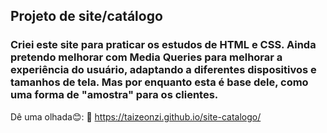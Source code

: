 ## Projeto de site/catálogo 

### Criei este site para praticar os estudos de HTML e CSS. Ainda pretendo melhorar com Media Queries para melhorar a experiência do usuário, adaptando a diferentes dispositivos e tamanhos de tela. Mas por enquanto esta é base dele, como uma forma de "amostra" para os clientes.

Dê uma olhada😊:
🔗 https://taizeonzi.github.io/site-catalogo/
